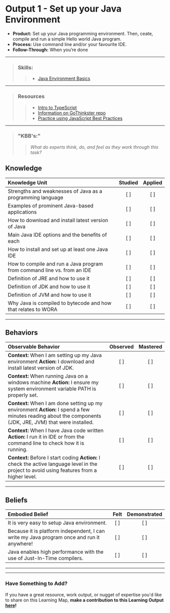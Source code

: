 # Output 1 - Set up your Java Environment

- **Product:** Set up your Java programming environment. Then, ceate, compile and run a simple Hello world Java program.  <br>
- **Process:** Use command line and/or your favourite IDE. <br>
- **Follow-Through:** When you’re done

------
> ### Skills: 
>> * [Java Environment Basics](https://github.com/andela/learningmap/tree/master/Phase-C/Java%20Entry%20Level/Curriculum/01-%20Java%20Environment%20Basics)

----------------------------------------------------------------

> ### Resources   	
>> * [Intro to TypeScript](https://www.typescriptlang.org/)
>> * [Information on GoThinkster repo](https://github.com/gothinkster/realworld)
>> * [Practice using JavaScript Best Practices](https://www.codeschool.com/courses/javascript-best-practices)


-------
> ### "KBB's:" 
>> _What do experts think, do, and feel as they work through this task?_

## **Knowledge**
| Knowledge Unit   |      Studied      | Applied |
|:-------------|:------------------:|:--------:|
| Strengths and weaknesses of Java as a programming language | [ ] | [ ]  |
| Examples of prominent Java-based applications | [ ] | [ ]  |
| How to download and install latest version of Java | [ ] | [ ]  |
| Main Java IDE options and the benefits of each | [ ] | [ ]  |
| How to install and set up at least one Java IDE | [ ] | [ ]  |
| How to compile and run a Java program from command line vs. from an IDE | [ ] | [ ]  |
| Definition of JRE and how to use it | [ ] | [ ]  |
| Definition of JDK and how to use it | [ ] | [ ]  |
| Definition of JVM and how to use it | [ ] | [ ]  |
| Why Java is compiled to bytecode and how that relates to WORA | [ ] | [ ]  |

----------


## **Behaviors**

| Observable Behavior   |      Observed      | Mastered |
|:-------------|:------------------:|:--------:|
| **Context:** When I am setting up my Java environment **Action:** I download and install latest version of JDK. | [ ] | [ ]  |
| **Context:** When running Java on a windows machine **Action:** I ensure my system environment variable PATH is properly set. | [ ] | [ ]  |
| **Context:** When I am done setting up my environment **Action:** I spend a few minutes reading about the components (JDK, JRE,  JVM) that were installed. | [ ] | [ ]  |
| **Context:** When I have Java code written **Action:** I run it in IDE or from the command line to check how it is running. | [ ] | [ ]  |
| **Context:** Before I start coding **Action:** I check the active language level in the project to avoid using features from a higher level. | [ ] | [ ]  |

----------
## **Beliefs**


| Embodied Belief   |      Felt      | Demonstrated |
|:-------------|:------------------:|:--------:|
| It is very easy to setup Java environment. | [ ] | [ ]  |
| Because it is platform independent, I can write my Java program once and run it anywhere! | [ ] | [ ]  |
| Java enables high performance with the use of Just-In-Time compilers. | [ ] | [ ]  |


------
------

### Have Something to Add? 

If you have a great resource, work output, or nugget of expertise you'd like to share on this Learning Map, **make a contribution to this Learning Output [here](https://docs.google.com/a/andela.com/forms/d/e/1FAIpQLSeiwit-7JW3UScG9ItDX9DUZZnlCwdpo7aWruahsPKNJ_6JOA/viewform?usp=sf_link)!** 

